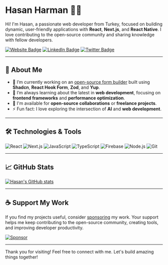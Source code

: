 # Hasan Harman 👨‍💻

Hi! I'm Hasan, a passionate web developer from Turkey, focused on building dynamic, user-friendly applications with **React**, **Next.js**, and **React Native**. I love contributing to the open-source community and sharing knowledge with fellow developers.

[![Website Badge](https://img.shields.io/badge/-Web-000?style=flat-square&logo=google-chrome&logoColor=white)](https://www.hasanharman.dev/)
[![LinkedIn Badge](https://img.shields.io/badge/-Linkedin-blue?style=flat-square&logo=Linkedin&logoColor=white&link=https://www.linkedin.com/in/hasanharman)](https://www.linkedin.com/in/hasanharman/)
[![Twitter Badge](https://img.shields.io/badge/-Twitter-1da1f2?style=flat-square&logo=twitter&logoColor=white&link=https://twitter.com/strad3r)](https://twitter.com/strad3r)

---

## 🚀 About Me

- 🔭 I’m currently working on an [open-source form builder](https://github.com/hasanharman/form-builder) built using **Shadcn**, **React Hook Form**, **Zod**, and **Yup**.
- 🌱 I’m always learning about the latest in **web development**, focusing on **frontend frameworks** and **performance optimization**.
- 💼 I'm available for **open-source collaborations** or **freelance projects**.
- ⚡ Fun fact: I love exploring the intersection of **AI** and **web development**.

---

## 🛠️ Technologies & Tools

![React](https://img.shields.io/badge/-React-61DAFB?style=flat-square&logo=react&logoColor=white)
![Next.js](https://img.shields.io/badge/-Next.js-000?style=flat-square&logo=next.js&logoColor=white)
![JavaScript](https://img.shields.io/badge/-JavaScript-F7DF1E?style=flat-square&logo=javascript&logoColor=black)
![TypeScript](https://img.shields.io/badge/-TypeScript-007ACC?style=flat-square&logo=typescript&logoColor=white)
![Firebase](https://img.shields.io/badge/-Firebase-ffca28?style=flat-square&logo=firebase&logoColor=black)
![Node.js](https://img.shields.io/badge/-Node.js-43853d?style=flat-square&logo=Node.js&logoColor=white)
![Git](https://img.shields.io/badge/-Git-F05032?style=flat-square&logo=git&logoColor=white)

---

## 📈 GitHub Stats

[![Hasan's GitHub stats](https://github-readme-stats.vercel.app/api?username=hasanharman&show_icons=true&theme=radical)](https://github.com/hasanharman)

---

## ☕ Support My Work

If you find my projects useful, consider [sponsoring](https://github.com/sponsors/hasanharman) my work. Your support helps me keep contributing to the open-source community, creating tools, and improving developer productivity.

[![Sponsor](https://img.shields.io/badge/-Sponsor-EA4AAA?style=flat-square&logo=GitHub-Sponsors&logoColor=white)](https://github.com/sponsors/hasanharman)

---

Thank you for visiting! Feel free to connect with me. Let's build amazing things together!
